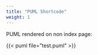 ```yaml
---
title: "PUML Shortcode"
weight: 1
---
```


PUML rendered on non index page:

{{< puml file="test.puml" >}}